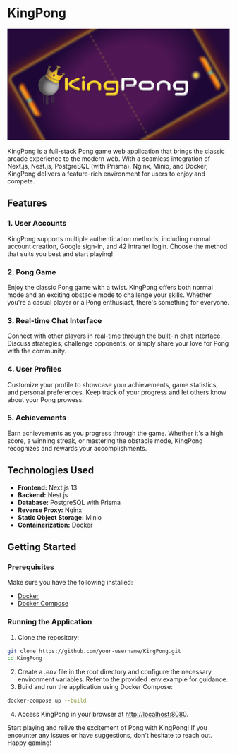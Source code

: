 # KingPong
![Webserv Banner](doc/img/kingpong-banner.png)

KingPong is a full-stack Pong game web application that brings the classic arcade experience to the modern web. With a seamless integration of Next.js, Nest.js, PostgreSQL (with Prisma), Nginx, Minio, and Docker, KingPong delivers a feature-rich environment for users to enjoy and compete.

## Features

### 1. User Accounts
KingPong supports multiple authentication methods, including normal account creation, Google sign-in, and 42 intranet login. Choose the method that suits you best and start playing!

### 2. Pong Game
Enjoy the classic Pong game with a twist. KingPong offers both normal mode and an exciting obstacle mode to challenge your skills. Whether you're a casual player or a Pong enthusiast, there's something for everyone.

### 3. Real-time Chat Interface
Connect with other players in real-time through the built-in chat interface. Discuss strategies, challenge opponents, or simply share your love for Pong with the community.

### 4. User Profiles
Customize your profile to showcase your achievements, game statistics, and personal preferences. Keep track of your progress and let others know about your Pong prowess.

### 5. Achievements
Earn achievements as you progress through the game. Whether it's a high score, a winning streak, or mastering the obstacle mode, KingPong recognizes and rewards your accomplishments.

## Technologies Used

- **Frontend:** Next.js 13
- **Backend:** Nest.js
- **Database:** PostgreSQL with Prisma
- **Reverse Proxy:** Nginx
- **Static Object Storage:** Minio
- **Containerization:** Docker

## Getting Started

### Prerequisites

Make sure you have the following installed:

- [Docker](https://www.docker.com/get-started)
- [Docker Compose](https://docs.docker.com/compose/install/)

### Running the Application

1. Clone the repository:

```bash
git clone https://github.com/your-username/KingPong.git
cd KingPong
```
2. Create a *.env* file in the root directory and configure the necessary environment variables. Refer to the provided .env.example for guidance.
3. Build and run the application using Docker Compose:

```bash
docker-compose up --build
```
4. Access KingPong in your browser at [http://localhost:8080](http://localhost:8080).

Start playing and relive the excitement of Pong with KingPong! If you encounter any issues or have suggestions, don't hesitate to reach out. Happy gaming!
